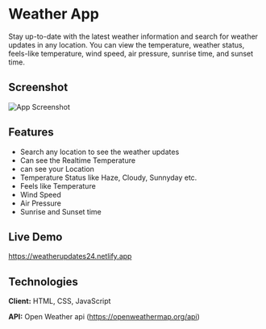 
# Weather App

Stay up-to-date with the latest weather information and search for weather updates in any location. You can view the temperature, weather status, feels-like temperature, wind speed, air pressure, sunrise time, and sunset time.

## Screenshot

![App Screenshot](https://i.postimg.cc/T3dxx2Hg/Screenshot-2023-10-29-124830.png)


## Features


- Search any location to see the weather updates
- Can see the Realtime Temperature
- can see your Location
- Temperature Status like Haze, Cloudy, Sunnyday etc.
- Feels like Temperature
- Wind Speed
- Air Pressure
- Sunrise and Sunset time
## Live Demo

https://weatherupdates24.netlify.app


## Technologies

**Client:** HTML, CSS, JavaScript

**API:** Open Weather api (https://openweathermap.org/api)


